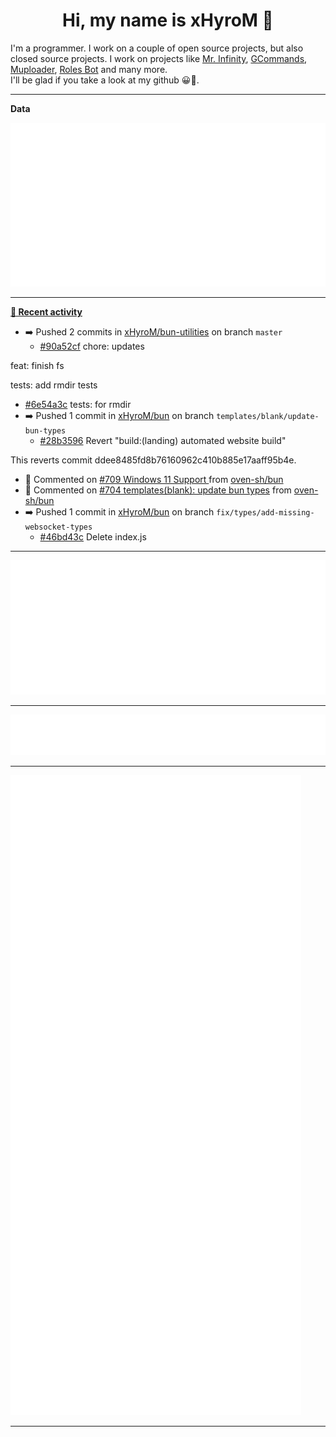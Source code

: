 <p align="center">
    <!-- <img src="https://avatars.githubusercontent.com/u/56601352" width="192" alt="hyro's pfp" /> -->
    <h1 align="center">Hi, my name is xHyroM 👋</h1>
</p>

I'm a programmer. I work on a couple of open source projects, but also closed source projects. I work on projects like [Mr. Infinity](https://discord.com/oauth2/authorize?client_id=720321585625694239&scope=bot%20applications.commands&permissions=8&redirect_uri=https://blobs.gq/imanager&prompt=consent&response_type=code), [GCommands](https://github.com/Garlic-Team/GCommands), [Muploader](https://github.com/xHyroM/Muploder), [Roles Bot](https://github.com/xHyroM/roles-bot) and many more.  
I'll be glad if you take a look at my github 😀👀.

___
**Data**

<img src="https://github.com/xHyroM/xHyroM/blob/master/.cache/base.svg">

___

**[📰 Recent activity](https://github.com/xHyroM)**
* ➡️ Pushed 2 commits in [xHyroM/bun-utilities](https://github.com/xHyroM/bun-utilities) on branch `master`
  * [#90a52cf](https://github.com/xHyroM/bun-utilities/commit/90a52cf) chore: updates

feat: finish fs

tests: add rmdir tests
  * [#6e54a3c](https://github.com/xHyroM/bun-utilities/commit/6e54a3c) tests: for rmdir
* ➡️ Pushed 1 commit in [xHyroM/bun](https://github.com/xHyroM/bun) on branch `templates/blank/update-bun-types`
  * [#28b3596](https://github.com/xHyroM/bun/commit/28b3596) Revert &#34;build:(landing) automated website build&#34;

This reverts commit ddee8485fd8b76160962c410b885e17aaff95b4e.
* 💬 Commented on [#709 Windows 11 Support ](https://github.com/oven-sh/bun/issues/709) from [oven-sh/bun](https://github.com/oven-sh/bun)
* 💬 Commented on [#704 templates(blank): update bun types](https://github.com/oven-sh/bun/issues/704) from [oven-sh/bun](https://github.com/oven-sh/bun)
* ➡️ Pushed 1 commit in [xHyroM/bun](https://github.com/xHyroM/bun) on branch `fix/types/add-missing-websocket-types`
  * [#46bd43c](https://github.com/xHyroM/bun/commit/46bd43c) Delete index.js


___

<img src="https://github.com/xHyroM/xHyroM/blob/master/.cache/isocalendar.svg">

___

<img src="https://github.com/xHyroM/xHyroM/blob/master/.cache/languages.svg">

___

<img src="https://github.com/xHyroM/xHyroM/blob/master/.cache/achievements.svg">

___

